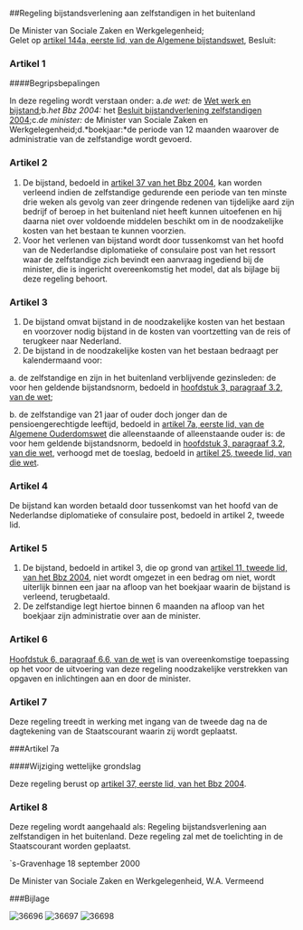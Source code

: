 <meta http-equiv='Content-Type' content='text/html; charset=utf-8' />

##Regeling bijstandsverlening aan zelfstandigen in het buitenland

De Minister van Sociale Zaken en Werkgelegenheid;  
Gelet op [artikel 144a, eerste lid, van de Algemene bijstandswet](../../../../../../../../../wet/algemene/bijstandswet/BWBR0007333/README.md),
Besluit:    

### Artikel 1  

####Begripsbepalingen

In deze regeling wordt verstaan onder: a.*de wet:* de [Wet werk en bijstand](../../../../../../../../../wet/wet/werk/en/bijstand/BWBR0015703/README.md);b.*het Bbz 2004:* het [Besluit bijstandverlening zelfstandigen 2004](../../../../../../../../../AMvB/besluit/bijstandverlening/zelfstandigen/2004/BWBR0015711/README.md);c.*de minister:* de Minister van Sociale Zaken en Werkgelegenheid;d.*boekjaar:*de periode van 12 maanden waarover de administratie van de zelfstandige wordt gevoerd. 

### Artikel 2  

1.  De bijstand, bedoeld in [artikel 37 van het Bbz 2004](../../../../../../../../../AMvB/besluit/bijstandverlening/zelfstandigen/2004/BWBR0015711/README.md), kan worden verleend indien de zelfstandige gedurende een periode van ten minste drie weken als gevolg van zeer dringende redenen van tijdelijke aard zijn bedrijf of beroep in het buitenland niet heeft kunnen uitoefenen en hij daarna niet over voldoende middelen beschikt om in de noodzakelijke kosten van het bestaan te kunnen voorzien.   
2.  Voor het verlenen van bijstand wordt door tussenkomst van het hoofd van de Nederlandse diplomatieke of consulaire post van het ressort waar de zelfstandige zich bevindt een aanvraag ingediend bij de minister, die is ingericht overeenkomstig het model, dat als bijlage bij deze regeling behoort.   

### Artikel 3  

1.  De bijstand omvat bijstand in de noodzakelijke kosten van het bestaan en voorzover nodig bijstand in de kosten van voortzetting van de reis of terugkeer naar Nederland.   
2.  De bijstand in de noodzakelijke kosten van het bestaan bedraagt per kalendermaand voor: 

a.  de zelfstandige en zijn in het buitenland verblijvende gezinsleden: de voor hen geldende bijstandsnorm, bedoeld in [hoofdstuk 3, paragraaf 3.2, van de wet](../../../../../../../../../wet/wet/werk/en/bijstand/BWBR0015703/README.md); 

b.  de zelfstandige van 21 jaar of ouder doch jonger dan de pensioengerechtigde leeftijd, bedoeld in [artikel 7a, eerste lid, van de Algemene Ouderdomswet](../../../../../../../../../wet/algemene/ouderdomswet/BWBR0002221/README.md) die alleenstaande of alleenstaande ouder is: de voor hem geldende bijstandsnorm, bedoeld in [hoofdstuk 3, paragraaf 3.2, van die wet](../../../../../../../../../wet/wet/werk/en/bijstand/BWBR0015703/README.md), verhoogd met de toeslag, bedoeld in [artikel 25, tweede lid, van die wet](../../../../../../../../../wet/wet/werk/en/bijstand/BWBR0015703/README.md).    

### Artikel 4  

De bijstand kan worden betaald door tussenkomst van het hoofd van de Nederlandse diplomatieke of consulaire post, bedoeld in artikel 2, tweede lid.  

### Artikel 5  

1.  De bijstand, bedoeld in artikel 3, die op grond van [artikel 11, tweede lid, van het Bbz 2004](../../../../../../../../../AMvB/besluit/bijstandverlening/zelfstandigen/2004/BWBR0015711/README.md), niet wordt omgezet in een bedrag om niet, wordt uiterlijk binnen een jaar na afloop van het boekjaar waarin de bijstand is verleend, terugbetaald.   
2.  De zelfstandige legt hiertoe binnen 6 maanden na afloop van het boekjaar zijn administratie over aan de minister.   

### Artikel 6  

[Hoofdstuk 6, paragraaf 6.6, van de wet](../../../../../../../../../wet/wet/werk/en/bijstand/BWBR0015703/README.md) is van overeenkomstige toepassing op het voor de uitvoering van deze regeling noodzakelijke verstrekken van opgaven en inlichtingen aan en door de minister.  

### Artikel 7  

Deze regeling treedt in werking met ingang van de tweede dag na de dagtekening van de Staatscourant waarin zij wordt geplaatst.  

###Artikel 7a 

####Wijziging wettelijke grondslag

Deze regeling berust op [artikel 37, eerste lid, van het Bbz 2004](../../../../../../../../../AMvB/besluit/bijstandverlening/zelfstandigen/2004/BWBR0015711/README.md).

### Artikel 8  

Deze regeling wordt aangehaald als: Regeling bijstandsverlening aan zelfstandigen in het buitenland. 
Deze regeling zal met de toelichting in de Staatscourant worden geplaatst.   

`s-Gravenhage 
18 september 2000    

De 
Minister van Sociale Zaken en Werkgelegenheid, 
W.A. Vermeend     

###Bijlage 

![36696](http://wetten.overheid.nl/Illustration/36696)
![36697](http://wetten.overheid.nl/Illustration/36697)
![36698](http://wetten.overheid.nl/Illustration/36698)

